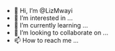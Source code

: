- 👋 Hi, I’m @LizMwayi
- 👀 I’m interested in ...
- 🌱 I’m currently learning ...
- 💞️ I’m looking to collaborate on ...
- 📫 How to reach me ...

<!---
LizMwayi/LizMwayi is a ✨ special ✨ repository because its `README.md` (this file) appears on your GitHub profile.
You can click the Preview link to take a look at your changes.
--->
